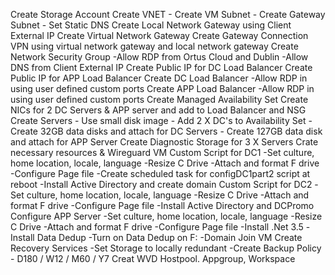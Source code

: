 Create Storage Account
Create VNET
    - Create VM Subnet
    - Create Gateway Subnet
    - Set Static DNS
Create Local Network Gateway using Client External IP
Create Virtual Network Gateway
Create Gateway Connection VPN using virtual network gateway and local network gateway
Create Network Security Group
    -Allow RDP from Ortus Cloud and Dublin
    -Allow DNS from Client External IP
Create Public IP for DC Load Balancer
Create Public IP for APP Load Balancer
Create DC Load Balancer
    -Allow RDP in using user defined custom ports
Create APP Load Balancer
    -Allow RDP in using user defined custom ports
Create Managed Availability Set
Create NICs for 2 DC Servers & APP server and add to Load Balancer and NSG
Create Servers
    - Use small disk image
    - Add 2 X DC's to Availability Set
    - Create 32GB data disks and attach for DC Servers
    - Create 127GB data disk and attach for APP Server
Create Diagnostic Storage for 3 X Servers
Crate necessary resources & Wireguard VM
Custom Script for DC1
    -Set culture, home location, locale, language
    -Resize C Drive
    -Attach and format F drive
    -Configure Page file
    -Create scheduled task for configDC1part2 script at reboot
    -Install Active Directory and create domain
Custom Script for DC2
    -Set culture, home location, locale, language
    -Resize C Drive
    -Attach and format F drive
    -Configure Page file
    -Install Active Directory and DCPromo
Configure APP Server
    -Set culture, home location, locale, language
    -Resize C Drive
    -Attach and format F drive
    -Configure Page file
    -Install .Net 3.5
    -Install Data Dedup
    -Turn on Data Dedup on F:
    -Domain Join VM
Create Recovery Services
    -Set Storage to locally redundant
    -Create Backup Policy - D180 / W12 / M60 / Y7
Creat WVD Hostpool. Appgroup, Workspace
